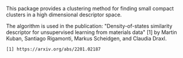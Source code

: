 This package provides a clustering method for finding small compact clusters in a high dimensional descriptor space.

The algorithm is used in the publication: "Density-of-states similarity descriptor for unsupervised learning from materials data" [1] by Martin Kuban, Santiago Rigamonti, Markus Scheidgen, and Claudia Draxl.

    [1] https://arxiv.org/abs/2201.02187